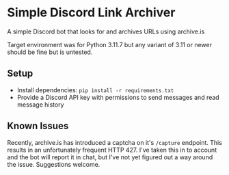 # Simple Discord Link Archiver

A simple Discord bot that looks for and archives URLs using archive.is

Target environment was for Python 3.11.7 but any variant of 3.11 or newer
should be fine but is untested.

## Setup

* Install dependencies: `pip install -r requirements.txt`
* Provide a Discord API key with permissions to send messages and read message
history

## Known Issues

Recently, archive.is has introduced a captcha on it's `/capture` endpoint. This
results in an unfortunately frequent HTTP 427. I've taken this in to account
and the bot will report it in chat, but I've not yet figured out a way around
the issue. Suggestions welcome.
